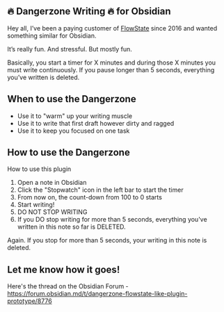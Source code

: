 ## 🔥 Dangerzone Writing 🔥 for Obsidian

Hey all, I’ve been a paying customer of [FlowState](https://apps.apple.com/de/app/flowstate/id1060276201) since 2016 and wanted something similar for Obsidian.

It’s really fun. And stressful. But mostly fun.

Basically, you start a timer for X minutes and during those X minutes you must write continuously. If you pause longer than 5 seconds, everything you’ve written is deleted.

## When to use the Dangerzone

- Use it to "warm" up your writing muscle
- Use it to write that first draft however dirty and ragged
- Use it to keep you focused on one task

## How to use the Dangerzone

How to use this plugin

1. Open a note in Obsidian
2. Click the "Stopwatch" icon in the left bar to start the timer
3. From now on, the count-down from 100 to 0 starts
4. Start writing!
5. DO NOT STOP WRITING
6. If you DO stop writing for more than 5 seconds, everything you've written in this note so far is DELETED.

Again. If you stop for more than 5 seconds, your writing in this note is deleted. 

## Let me know how it goes!

Here's the thread on the Obsidian Forum - https://forum.obsidian.md/t/dangerzone-flowstate-like-plugin-prototype/8776
